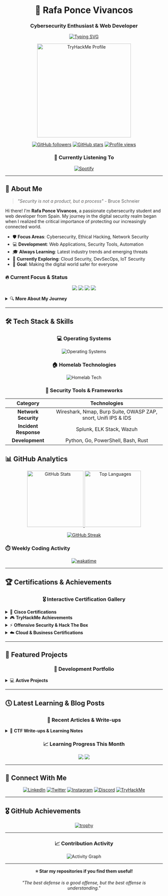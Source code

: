 
<div align="center">

# 🚀 Rafa Ponce Vivancos

### Cybersecurity Enthusiast & Web Developer

[![Typing SVG](https://readme-typing-svg.herokuapp.com?font=Fira+Code&size=18&duration=2000&pause=1000&color=3382ED&background=FFFFFF00&center=true&vCenter=true&width=600&lines=Cybersecurity+Student+%26+Researcher;Web+Development+Enthusiast;Always+Learning+New+Technologies;Protecting+Digital+Spaces)](https://git.io/typing-svg)

<p>
  <img src="https://tryhackme-badges.s3.amazonaws.com/raf181.png" alt="TryHackMe Profile" width="300"/>
</p>

[![GitHub followers](https://img.shields.io/github/followers/raf181?label=Follow&style=social)](https://github.com/raf181)
[![GitHub stars](https://img.shields.io/github/stars/raf181?label=Stars&style=social)](https://github.com/raf181)
[![Profile views](https://komarev.com/ghpvc/?username=raf181&color=3382ed&style=flat-square)](https://github.com/raf181)

### 🎵 Currently Listening To

[![Spotify](https://raf181-spotify-github-readme.vercel.app/api/spotify-playing)](https://open.spotify.com/user/raf181_)

</div>

---

## 🎯 About Me

> *"Security is not a product, but a process"* - Bruce Schneier

Hi there! I'm **Rafa Ponce Vivancos**, a passionate cybersecurity student and web developer from Spain. My journey in the digital security realm began when I realized the critical importance of protecting our increasingly connected world.

- 🛡️ **Focus Areas**: Cybersecurity, Ethical Hacking, Network Security
- 💻 **Development**: Web Applications, Security Tools, Automation
- 🎓 **Always Learning**: Latest industry trends and emerging threats
- 🌱 **Currently Exploring**: Cloud Security, DevSecOps, IoT Security
- 🎯 **Goal**: Making the digital world safer for everyone

### 🔥 Current Focus & Status

<div align="center">

![](https://img.shields.io/badge/Status-Learning%20Cloud%20Security-success?style=flat-square&logo=amazon-aws&logoColor=white)
![](https://img.shields.io/badge/Location-Spain%20🇪🇸-informational?style=flat-square&logo=google-maps&logoColor=white)
![](https://img.shields.io/badge/CTF%20Rank-Rising-orange?style=flat-square&logo=tryhackme&logoColor=white)
![](https://img.shields.io/badge/Favorite%20OS-Debian-red?style=flat-square&logo=debian&logoColor=white)

</div>

<details>
<summary>🔍 <b>More About My Journey</b></summary>
<br>

My interest in cybersecurity began when I realized how vulnerable our online presence can be to various threats. I've been studying and experimenting with different tools and techniques to enhance my knowledge in this field and to help protect myself and others online.

I believe that cybersecurity is not just about technology, it's about understanding human behavior, business processes, and the ever-evolving threat landscape. This holistic approach drives my continuous learning and professional development.

</details>

---

## 🛠️ Tech Stack & Skills

<div align="center">

### 💻 Operating Systems

<img src="https://skillicons.dev/icons?i=windows,debian,linux,redhat,raspberrypi" alt="Operating Systems"/>

### 🏠 Homelab Technologies

<img src="https://skillicons.dev/icons?i=cloudflare,docker,prometheus,sqlite,vscode,ansible" alt="Homelab Tech"/>

### 🔐 Security Tools & Frameworks

</div>

<div align="center">

| Category | Technologies |
|:--------:|:------------:|
| **Network Security** | Wireshark, Nmap, Burp Suite, OWASP ZAP, snort, Unifi IPS & IDS |
| **Incident Response** | Splunk, ELK Stack, Wazuh |
| **Development** | Python, Go, PowerShell, Bash, Rust |

</div>

## 📊 GitHub Analytics

<div align="center">

<a href="https://github.com/raf181">
  <img height="180em" src="https://github-readme-stats.vercel.app/api?username=raf181&show_icons=true&count_private=true&title_color=3382ed&text_color=ffffff&icon_color=facc15&bg_color=1c1917&hide_border=true" alt="GitHub Stats"/>
  <img height="180em" src="https://github-readme-stats.vercel.app/api/top-langs/?username=raf181&layout=compact&title_color=3382ed&text_color=ffffff&bg_color=1c1917&hide_border=true" alt="Top Languages"/>
</a>

</div>

<div align="center">

[![GitHub Streak](https://streak-stats.demolab.com?user=raf181&theme=dark&hide_border=true&background=1C1917&stroke=3382ED&ring=3382ED&fire=FACC15&currStreakLabel=FFFFFF&sideNums=FFFFFF&currStreakNum=FFFFFF&dates=FFFFFF&sideLabels=FFFFFF)](https://git.io/streak-stats)

</div>

### ⏱️ Weekly Coding Activity

<div align="center">

[![wakatime](https://github-readme-stats.vercel.app/api/wakatime?username=raf181&layout=compact&theme=dark&bg_color=1c1917&title_color=3382ed&text_color=ffffff&hide_border=true)](https://wakatime.com/@raf181)

</div>

---

## 🏆 Certifications & Achievements

<div align="center">

### 🎖️ Interactive Certification Gallery

</div>

<details>
<summary>🔐 <b>Cisco Certifications</b></summary>
<br>

### Cybersecurity Track

<div align="center">
<a href="https://www.credly.com/badges/4f66ef73-ae9d-4966-8d23-96ee756d6d38/public_url" title="Junior Cybersecurity Analyst Career Path">
  <img src="https://github.com/user-attachments/assets/acf26c35-1844-4bd5-a4b0-e447a8f3f9ff" width="80" alt="Junior Cybersecurity Analyst"/>
</a>
<a href="https://www.credly.com/badges/3d308ea4-aacb-4a3e-8806-b9b2ac1bdc00/public_url" title="Ethical Hacker">
  <img src="https://github.com/raf181/raf181/assets/93051606/7323066c-c856-4a16-93db-3fd383dc4b0e" width="80" alt="Ethical Hacker"/>
</a>
<a href="https://www.credly.com/badges/3490a74f-ec44-42f7-8b21-0de5bce92f72/public_url" title="Cyber Threat Management">
  <img src="https://github.com/user-attachments/assets/fe7e658e-39ab-48bf-b765-22c5daf55188" width="80" alt="Cyber Threat Management"/>
</a>
<a href="https://www.credly.com/badges/5fefd5d8-136e-454e-bc36-e308e6b89d93/public_url" title="Endpoint Security">
  <img src="https://github.com/raf181/raf181/assets/93051606/a2081547-b789-4c7b-aa92-428b275c0b10" width="80" alt="Endpoint Security"/>
</a>
<a href="https://www.credly.com/badges/ddcef372-6ead-4978-9b75-dfe48abca565/public_url" title="Introduction to Cybersecurity">
  <img src="https://github.com/raf181/raf181/assets/93051606/eefdce47-5eab-4bb8-9cda-b657802b9ace" width="80" alt="Introduction to Cybersecurity"/>
</a>
</div>

### Network Track

<div align="center">
<a href="https://www.credly.com/badges/17b55335-1091-4f83-a746-5166bfbe78ef/public_url" title="Network Defense">
  <img src="https://github.com/user-attachments/assets/2b956de4-fe3d-4cb5-9d9b-1453454e631e" width="80" alt="Network Defense"/>
</a>
<a href="https://www.credly.com/badges/70ea556b-a4a8-4084-90fa-5c3d99628bde/public_url" title="Networking Devices and Initial Configuration">
  <img src="https://github.com/raf181/raf181/assets/93051606/a616342a-c7c6-4c28-98b2-b0461abd9893" width="80" alt="Networking Devices"/>
</a>
<a href="https://www.credly.com/badges/cd83f4ea-92f9-448c-a0ed-89d5aff66641/public_url" title="Networking Basics">
  <img src="https://github.com/raf181/raf181/assets/93051606/223d8ddd-ce83-42f4-8f36-4d084bba3c07" width="80" alt="Networking Basics"/>
</a>
</div>

### IoT & Hardware

<div align="center">
<a href="https://www.credly.com/badges/35fde3ca-41d5-4f4e-8c42-721281b0e67f/public_url" title="Introduction to IoT">
  <img src="https://github.com/user-attachments/assets/590550f9-b252-4aa5-b387-b835d2e81801" width="80" alt="IoT"/>
</a>
<a href="https://www.credly.com/badges/e8b668f8-741c-467c-956e-c5ed48dbf6e1/public_url" title="Computer Hardware Basics">
  <img src="https://github.com/raf181/raf181/assets/93051606/513a5397-b8de-49f9-bec6-517f991da685" width="80" alt="Hardware"/>
</a>
<a href="https://www.credly.com/badges/88e543c0-72c7-4f7d-9c5d-6736e53960a2/public_url" title="Operating Systems Basics">
  <img src="https://github.com/user-attachments/assets/a7d583ed-d7ec-4d45-97f4-c0bf64f3d1bc" width="80" alt="OS Basics"/>
</a>
</div>

</details>

<details>
<summary>🎮 <b>TryHackMe Achievements</b></summary>
<br>

### Recent Completions

<div align="center">
<a href="https://tryhackme.com/r/p/raf181.personal" title="Advent of Cyber 24">
  <img src="https://github.com/user-attachments/assets/9796f19f-07f2-45c1-928c-d8d0d9a247ab" width="80" alt="Advent of Cyber 24"/>
</a>
<a href="https://tryhackme.com/r/p/raf181.personal" title="OhSINT">
  <img src="https://github.com/user-attachments/assets/ad0bde65-f330-4d8a-a1a4-5998b422b65a" width="80" alt="OhSINT"/>
</a>
<a href="https://tryhackme.com/r/p/raf181.personal" title="Webbed">
  <img src="https://github.com/user-attachments/assets/29c18832-23f8-407e-953b-8a4d9546e7e7" width="80" alt="Webbed"/>
</a>
<a href="https://tryhackme.com/r/p/raf181.personal" title="OWASP Top 10">
  <img src="https://github.com/user-attachments/assets/4022ca1e-b96d-4d7d-ac63-1f2a0096c097" width="80" alt="OWASP Top 10"/>
</a>
<a href="https://tryhackme.com/r/p/raf181.personal" title="Mr. Robot">
  <img src="https://github.com/user-attachments/assets/3aa1bd4a-ace6-4305-9566-0dd0c7ea98bd" width="80" alt="Mr. Robot"/>
</a>
</div>

### Advanced Challenges

<div align="center">
<a href="https://tryhackme.com/r/p/raf181.personal" title="Hash Cracker">
  <img src="https://github.com/user-attachments/assets/e0e6e260-e969-48e9-8419-95bd9fbd7c86" width="80" alt="Hash Cracker"/>
</a>
<a href="https://tryhackme.com/r/p/raf181.personal" title="Introduction to Security Engineering">
  <img src="https://github.com/user-attachments/assets/e7166c8e-c22a-424b-8b03-d554e064faa8" width="80" alt="Security Engineering"/>
</a>
<a href="https://tryhackme.com/r/p/raf181.personal" title="cat linux.txt">
  <img src="https://github.com/user-attachments/assets/acba492d-f906-4fd9-9f03-8f9777328011" width="80" alt="cat linux.txt"/>
</a>
<a href="https://tryhackme.com/r/p/raf181.personal" title="Cyber Ready">
  <img src="https://github.com/user-attachments/assets/dabd0cd1-1360-4996-a84e-7355d8299f8d" width="80" alt="Cyber Ready"/>
</a>
</div>

</details>

<details>
<summary>⚡ <b>Offensive Security & Hack The Box</b></summary>
<br>

### Penetration Testing

<div align="center">
<a href="https://www.offsec.com" title="Offensive Security Training">
  <img src="https://github.com/user-attachments/assets/bccf410a-0d2e-4677-ae02-abb910cb4bff" width="80" alt="OffSec"/>
</a>
<a href="https://academy.hackthebox.com/achievement/badge/c155474e-8bce-11ef-864f-bea50ffe6cb4" title="Hack The Box Academy">
  <img src="https://github.com/user-attachments/assets/7e98d3a2-fcca-4c1b-b5dc-6e371a066de9" width="80" alt="HTB Academy"/>
</a>
</div>

</details>

<details>
<summary>☁️ <b>Cloud & Business Certifications</b></summary>
<br>

### Google Cloud & Security

<div align="center">
<a href="https://skillshop.exceedlms.com/student/award/1y46cRQwcuXGhf1qrQYDSEuD" title="Cloud Computing">
  <img src="https://github.com/user-attachments/assets/c4af3836-d8be-4bb0-94c8-2f86a3f9fbd0" width="80" alt="Cloud Computing"/>
</a>
<a href="https://skillshop.exceedlms.com/student/award/XZ335nzFW1LCt4WqMav552Kk" title="Cybersecurity in Remote Work">
  <img src="https://github.com/user-attachments/assets/cb2b1fa5-09d6-4eef-a49b-7402f7547380" width="80" alt="Remote Work Security"/>
</a>
</div>

</details>

---

## 🚀 Featured Projects

<div align="center">

### 🔧 Development Portfolio

</div>

<details>
<summary>💻 <b>Active Projects</b></summary>
<br>

- **[Ghostkey Project](https://github.com/Ghostkey-Project)** - C2 server infrastructure with Go/Python backend
- **[NetTool](https://github.com/NetScout-Go)** -  Open-source project focused on network diagnostics tool
- **Personal Research** - Ongoing security research and tool development

### 📊 TryHackMe Progress Dashboard

<div align="center">

![TryHackMe Stats](https://github-readme-stats.vercel.app/api/pin/?username=raf181&repo=tryhackme-progress&theme=dark&bg_color=1c1917&title_color=3382ed&text_color=ffffff&hide_border=true)

**Current THM Rank:** ![](https://img.shields.io/badge/Rank-Top%2010%25-brightgreen?style=flat-square&logo=tryhackme)
**Completed Rooms:** ![](https://img.shields.io/badge/Rooms-25+-blue?style=flat-square&logo=tryhackme)
**Streak:** ![](https://img.shields.io/badge/Streak-15%20days-orange?style=flat-square&logo=fire)

</div>

</details>

---

## 🕔 Latest Learning & Blog Posts

<div align="center">

### 📖 Recent Articles & Write-ups

</div>

<details>
<summary>📝 <b>CTF Write-ups & Learning Notes</b></summary>
<br>

- 🔐 **[TryHackMe: Mr. Robot Walkthrough](https://learn.raf-181.org/writeups/mr-robot)** - Complete walkthrough with privilege escalation
- 🌐 **[OWASP Top 10 Analysis](https://learn.raf-181.org/security/owasp-analysis)** - Deep dive into web application vulnerabilities  
- 🛡️ **[Network Defense Strategies](https://learn.raf-181.org/defense/network-security)** - IDS/IPS implementation and monitoring
- ☁️ **[Cloud Security Best Practices](https://learn.raf-181.org/cloud/security-practices)** - AWS & Azure security configurations

</details>

<div align="center">

### 📈 Learning Progress This Month

![](https://img.shields.io/badge/CTF%20Challenges-8-green?style=for-the-badge&logo=flag)
![](https://img.shields.io/badge/New%20Tools-5+-purple?style=for-the-badge&logo=tools)

</div>

---

## 📲 Connect With Me

<div align="center">

[![LinkedIn](https://img.shields.io/badge/LinkedIn-0077B5?style=for-the-badge&logo=linkedin&logoColor=white)](https://linkedin.com/in/raf181)
[![Twitter](https://img.shields.io/badge/Twitter-1DA1F2?style=for-the-badge&logo=twitter&logoColor=white)](https://twitter.com/raf181_)
[![Instagram](https://img.shields.io/badge/Instagram-E4405F?style=for-the-badge&logo=instagram&logoColor=white)](https://instagram.com/raf181_)
[![Discord](https://img.shields.io/badge/Discord-7289DA?style=for-the-badge&logo=discord&logoColor=white)](https://discord.com/users/raf181_#7154)
[![TryHackMe](https://img.shields.io/badge/TryHackMe-212C42?style=for-the-badge&logo=tryhackme&logoColor=white)](https://tryhackme.com/p/raf181)

</div>

---

## 🎖️ GitHub Achievements

<div align="center">

[![trophy](https://github-profile-trophy.vercel.app/?username=raf181&theme=darkhub&no-frame=true&margin-w=15&margin-h=15&column=4)](https://github.com/ryo-ma/github-profile-trophy)

</div>

---

<div align="center">

### 📈 Contribution Activity

![Activity Graph](https://github-readme-activity-graph.vercel.app/graph?username=raf181&bg_color=1c1917&color=ffffff&line=3382ed&point=facc15&area=true&hide_border=true)

</div>

---

<div align="center">

**⭐ Star my repositories if you find them useful!**

*"The best defense is a good offense, but the best offense is understanding."*

</div>
